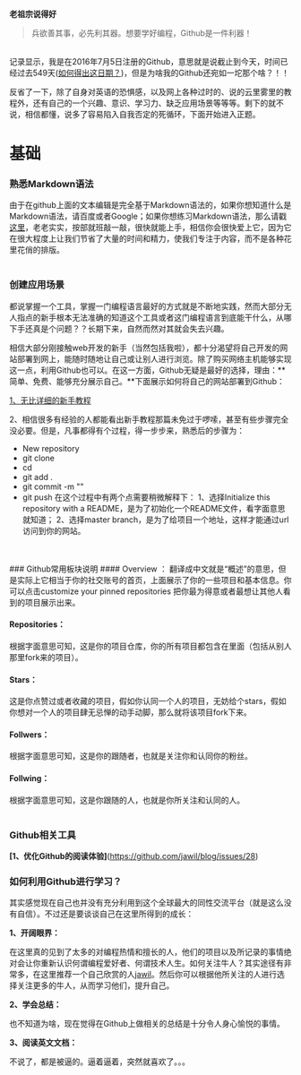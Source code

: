 **老祖宗说得好**
> 兵欲善其事，必先利其器。想要学好编程，Github是一件利器！

<br>记录显示，我是在2016年7月5日注册的Github，意思就是说截止到今天，时间已经过去549天([如何得出这日期？](https://cruxf.github.io/GithubGuide/time.html))，但是为啥我的Github还宛如一坨那个啥？！！<br>

反省了一下，除了自身对英语的恐惧感，以及网上各种过时的、说的云里雾里的教程外，还有自己的一个兴趣、意识、学习力、缺乏应用场景等等等。剩下的就不说，相信都懂，说多了容易陷入自我否定的死循环，下面开始进入正题。<br>


# 基础

### 熟悉Markdown语法
由于在github上面的文本编辑是完全基于Markdown语法的，如果你想知道什么是Markdown语法，请百度或者Google；如果你想练习Markdown语法，那么请戳[这里](https://pandao.github.io/editor.md/index.html)，老老实实，按部就班敲一敲，很快就能上手，相信你会很快爱上它，因为它在很大程度上让我们节省了大量的时间和精力，使我们专注于内容，而不是各种花里花俏的排版。<br><br>


### 创建应用场景
都说掌握一个工具，掌握一门编程语言最好的方式就是不断地实践，然而大部分无人指点的新手根本无法准确的知道这个工具或者这门编程语言到底能干什么，从哪下手还真是个问题？？长期下来，自然而然对其就会失去兴趣。

相信大部分刚接触web开发的新手（当然包括我啦），都十分渴望将自己开发的网站部署到网上，能随时随地让自己或让别人进行浏览。除了购买网络主机能够实现这一点，利用Github也可以。在这一方面，Github无疑是最好的选择，理由：**简单、免费、能够充分展示自己。**下面展示如何将自己的网站部署到Github：

[1、无比详细的新手教程](http://www.cnblogs.com/fengxiongZz/p/6477456.html)

2、相信很多有经验的人都能看出新手教程那篇未免过于啰嗦，甚至有些步骤完全没必要。但是，凡事都得有个过程，得一步步来，熟悉后的步骤为：
- New repository
- git clone
- cd 
- git add .
- git commit -m ""
- git push
在这个过程中有两个点需要稍微解释下：
1、选择Initialize this repository with a README，是为了初始化一个README文件，看字面意思就知道；
2、选择master branch，是为了给项目一个地址，这样才能通过url访问到你的网站。
<br>
<br>
### Github常用板块说明
#### Overview ：
翻译成中文就是“概述”的意思，但是实际上它相当于你的社交账号的首页，上面展示了你的一些项目和基本信息。你可以点击customize your pinned repositories 把你最为得意或者最想让其他人看到的项目展示出来。

#### Repositories：
根据字面意思可知，这是你的项目仓库，你的所有项目都包含在里面（包括从别人那里fork来的项目）。

#### Stars：
这是你点赞过或者收藏的项目，假如你认同一个人的项目，无妨给个stars，假如你想对一个人的项目肆无忌惮的动手动脚，那么就将该项目fork下来。

#### Follwers：
根据字面意思可知，这是你的跟随者，也就是关注你和认同你的粉丝。

#### Follwing：
根据字面意思可知，这是你跟随的人，也就是你所关注和认同的人。<br><br>


### Github相关工具
**[1、优化Github的阅读体验]**(https://github.com/jawil/blog/issues/28)

### 如何利用Github进行学习？

其实感觉现在自己也并没有充分利用到这个全球最大的同性交流平台（就是这么没有自信）。不过还是要谈谈自己在这里所得到的成长：<br>

**1、开阔眼界：** 

在这里真的见到了太多的对编程热情和擅长的人，他们的项目以及所记录的事情绝对会让你重新认识何谓编程爱好者、何谓技术人生。如何关注牛人？其实途径有非常多，在这里推荐一个自己欣赏的人[jawil](https://github.com/jawil)。然后你可以根据他所关注的人进行选择关注更多的牛人，从而学习他们，提升自己。

**2、学会总结：** 

也不知道为啥，现在觉得在Github上做相关的总结是十分令人身心愉悦的事情。

**3、阅读英文文档：** 

不说了，都是被逼的。逼着逼着，突然就喜欢了。。。




